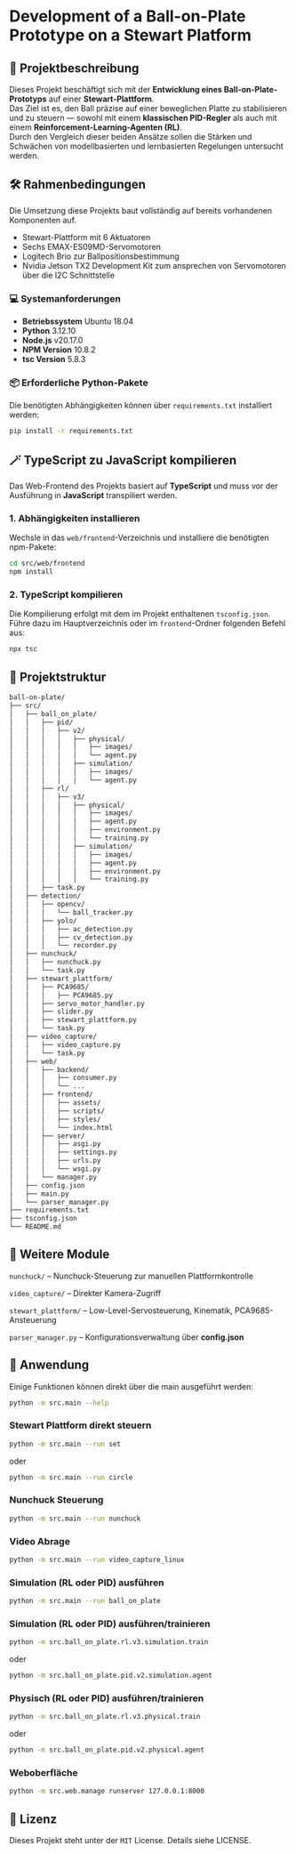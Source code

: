 # Development of a Ball-on-Plate Prototype on a Stewart Platform

## 📌 Projektbeschreibung

Dieses Projekt beschäftigt sich mit der **Entwicklung eines Ball-on-Plate-Prototyps** auf einer **Stewart-Plattform**.  
Das Ziel ist es, den Ball präzise auf einer beweglichen Platte zu stabilisieren und zu steuern — sowohl mit einem **klassischen PID-Regler** als auch mit einem **Reinforcement-Learning-Agenten (RL)**.  
Durch den Vergleich dieser beiden Ansätze sollen die Stärken und Schwächen von modellbasierten und lernbasierten Regelungen untersucht werden.

## 🛠️ Rahmenbedingungen

Die Umsetzung diese Projekts baut vollständig auf bereits vorhandenen Komponenten auf.

- Stewart-Plattform mit 6 Aktuatoren
- Sechs EMAX-ES09MD-Servomotoren
- Logitech Brio zur Ballpositionsbestimmung
- Nvidia Jetson TX2 Development Kit zum ansprechen von Servomotoren über die I2C Schnittstelle

### 💻 Systemanforderungen

- **Betriebssystem** Ubuntu 18.04
- **Python** 3.12.10  
- **Node.js** v20.17.0
- **NPM Version** 10.8.2
- **tsc Version** 5.8.3

### 📦 Erforderliche Python-Pakete

Die benötigten Abhängigkeiten können über `requirements.txt` installiert werden:

```bash
pip install -r requirements.txt
```

## 🪄 TypeScript zu JavaScript kompilieren

Das Web-Frontend des Projekts basiert auf **TypeScript** und muss vor der Ausführung in **JavaScript** transpiliert werden.

### 1. Abhängigkeiten installieren
Wechsle in das `web/frontend`-Verzeichnis und installiere die benötigten npm-Pakete:

```bash
cd src/web/frontend
npm install
```

### 2. TypeScript kompilieren

Die Kompilierung erfolgt mit dem im Projekt enthaltenen ```tsconfig.json```.
Führe dazu im Hauptverzeichnis oder im ```frontend```-Ordner folgenden Befehl aus:

```bash
npx tsc
```

## 📂 Projektstruktur

```bash
ball-on-plate/
├── src/
│   ├── ball_on_plate/
│   │   ├── pid/
│   │   │   ├── v2/
│   │   │   │   ├── physical/
│   │   │   │   │   ├── images/
│   │   │   │   │   └── agent.py
│   │   │   │   ├── simulation/
│   │   │   │   │   ├── images/
│   │   │   │   │   └── agent.py
│   │   ├── rl/
│   │   │   ├── v3/
│   │   │   │   ├── physical/
│   │   │   │   │   ├── images/
│   │   │   │   │   ├── agent.py
│   │   │   │   │   ├── environment.py
│   │   │   │   │   └── training.py
│   │   │   │   ├── simulation/
│   │   │   │   │   ├── images/
│   │   │   │   │   ├── agent.py
│   │   │   │   │   ├── environment.py
│   │   │   │   │   └── training.py
│   │   ├── task.py
│   ├── detection/
│   │   ├── opencv/
│   │   │   └── ball_tracker.py
│   │   ├── yolo/
│   │   │   ├── ac_detection.py
│   │   │   ├── cv_detection.py
│   │   │   └── recorder.py
│   ├── nunchuck/
│   │   ├── nunchuck.py
│   │   └── task.py
│   ├── stewart_plattform/
│   │   ├── PCA9685/
│   │   │   ├── PCA9685.py
│   │   ├── servo_motor_handler.py
│   │   ├── slider.py
│   │   ├── stewart_plattform.py
│   │   └── task.py
│   ├── video_capture/
│   │   ├── video_capture.py
│   │   └── task.py
│   ├── web/
│   │   ├── backend/
│   │   │   ├── consumer.py
│   │   │   └── ...
│   │   ├── frontend/
│   │   │   ├── assets/
│   │   │   ├── scripts/
│   │   │   ├── styles/
│   │   │   └── index.html
│   │   ├── server/
│   │   │   ├── asgi.py
│   │   │   ├── settings.py
│   │   │   ├── urls.py
│   │   │   └── wsgi.py
│   │   └── manager.py
│   ├── config.json
│   ├── main.py
│   └── parser_manager.py
├── requirements.txt
├── tsconfig.json
└── README.md
```

## 🧩 Weitere Module

```nunchuck/``` – Nunchuck-Steuerung zur manuellen Plattformkontrolle

```video_capture/``` – Direkter Kamera-Zugriff

```stewart_plattform/``` – Low-Level-Servosteuerung, Kinematik, PCA9685-Ansteuerung

```parser_manager.py``` – Konfigurationsverwaltung über **config.json**

## 🚀 Anwendung

Einige Funktionen können direkt über die main ausgeführt werden:

```bash
python -m src.main --help
```

### Stewart Plattform direkt steuern

```bash
python -m src.main --run set
```

oder 

```bash
python -m src.main --run circle
```

### Nunchuck Steuerung

```bash
python -m src.main --run nunchuck
```

### Video Abrage

```bash
python -m src.main --run video_capture_linux
```

### Simulation (RL oder PID) ausführen

```bash
python -m src.main --run ball_on_plate
```

### Simulation (RL oder PID) ausführen/trainieren

```bash
python -m src.ball_on_plate.rl.v3.simulation.train
```

oder

```bash
python -m src.ball_on_plate.pid.v2.simulation.agent
```

### Physisch (RL oder PID) ausführen/trainieren

```bash
python -m src.ball_on_plate.rl.v3.physical.train
```

oder

```bash
python -m src.ball_on_plate.pid.v2.physical.agent
```

### Weboberfläche

```bash
python -m src.web.manage runserver 127.0.0.1:8000
```

## 🧾 Lizenz

Dieses Projekt steht unter der ```MIT``` License.
Details siehe LICENSE.